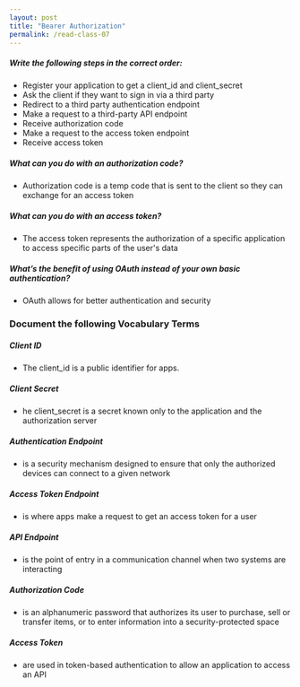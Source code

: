 ```yaml
---
layout: post
title: "Bearer Authorization"
permalink: /read-class-07
---
```

##### Write the following steps in the correct order:
* Register your application to get a client_id and client_secret
* Ask the client if they want to sign in via a third party
* Redirect to a third party authentication endpoint
* Make a request to a third-party API endpoint
* Receive authorization code
* Make a request to the access token endpoint
* Receive access token
 
##### What can you do with an authorization code?
* Authorization code is a temp code that is sent to the client so they can exchange for an access token
 
##### What can you do with an access token?
* The access token represents the authorization of a specific application to access specific parts of the user's data
 
##### What’s the benefit of using OAuth instead of your own basic authentication?
* OAuth allows for better authentication and security 
 
### Document the following Vocabulary Terms
 
##### Client ID
* The client_id is a public identifier for apps.
 
##### Client Secret
* he client_secret is a secret known only to the application and the authorization server
 
##### Authentication Endpoint
* is a security mechanism designed to ensure that only the authorized devices can connect to a given network
 
##### Access Token Endpoint
* is where apps make a request to get an access token for a user
 
##### API Endpoint
* is the point of entry in a communication channel when two systems are interacting
 
##### Authorization Code
* is an alphanumeric password that authorizes its user to purchase, sell or transfer items, or to enter information into a security-protected space
 
##### Access Token
* are used in token-based authentication to allow an application to access an API
 
